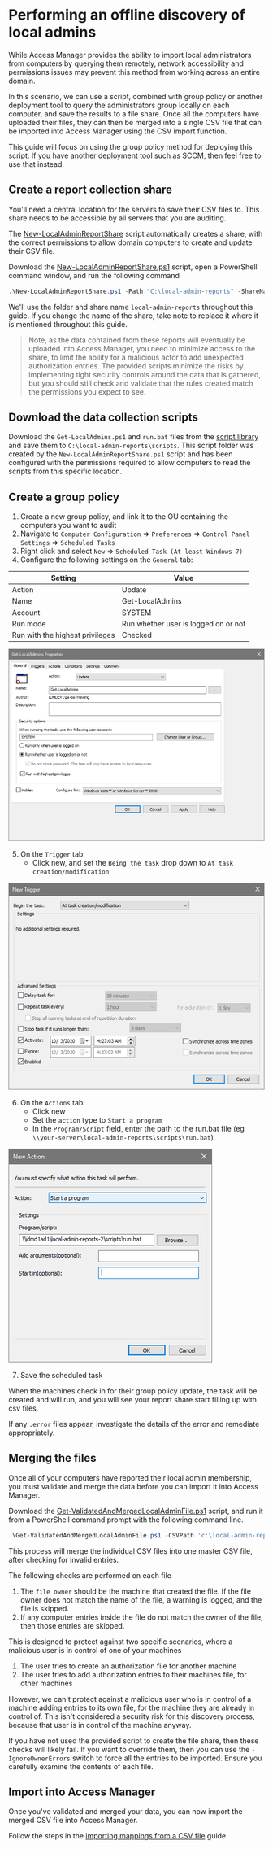 # Performing an offline discovery of local admins

While Access Manager provides the ability to import local administrators from computers by querying them remotely, network accessibility and permissions issues may prevent this method from working across an entire domain. 

In this scenario, we can use a script, combined with group policy or another deployment tool to query the administrators group locally on each computer, and save the results to a file share. Once all the computers have uploaded their files, they can then be merged into a single CSV file that can be imported into Access Manager using the CSV import function.

This guide will focus on using the group policy method for deploying this script. If you have another deployment tool such as SCCM, then feel free to use that instead. 

## Create a report collection share
You'll need a central location for the servers to save their CSV files to. This share needs to be accessible by all servers that you are auditing. 

The [New-LocalAdminReportShare](https://github.com/lithnet/access-manager/blob/master/src/Lithnet.AccessManager/Lithnet.AccessManager.Server.UI/ScriptTemplates/OfflineLocalAdminReport/New-LocalAdminReportShare.ps1) script automatically creates a share, with the correct permissions to allow domain computers to create and update their CSV file.

Download the [New-LocalAdminReportShare.ps1](https://github.com/lithnet/access-manager/blob/master/src/Lithnet.AccessManager/Lithnet.AccessManager.Server.UI/ScriptTemplates/OfflineLocalAdminReport/New-LocalAdminReportShare.ps1) script, open a PowerShell command window, and run the following command

```PowerShell
.\New-LocalAdminReportShare.ps1 -Path "C:\local-admin-reports" -ShareName "local-admin-reports"
```

We'll use the folder and share name `local-admin-reports` throughout this guide. If you change the name of the share, take note to replace it where it is mentioned throughout this guide.

> Note, as the data contained from these reports will eventually be uploaded into Access Manager, you need to minimize access to the share, to limit the ability for a malicious actor to add unexpected authorization entries. The provided scripts minimize the risks by implementing tight security controls around the data that is gathered, but you should still check and validate that the rules created match the permissions you expect to see.

## Download the data collection scripts
Download the `Get-LocalAdmins.ps1` and `run.bat` files from the [script library](https://github.com/lithnet/access-manager/tree/master/src/Lithnet.AccessManager/Lithnet.AccessManager.Server.UI/ScriptTemplates/OfflineLocalAdminReport) and save them to `C:\local-admin-reports\scripts`. This script folder was created by the `New-LocalAdminReportShare.ps1` script and has been configured with the permissions required to allow computers to read the scripts from this specific location.

## Create a group policy 
1.	Create a new group policy, and link it to the OU containing the computers you want to audit
2.	Navigate to `Computer Configuration` => `Preferences` => `Control Panel Settings` => `Scheduled Tasks`
3.	Right click and select `New` => `Scheduled Task (At least Windows 7)`
4.	Configure the following settings on the `General` tab:

| Setting | Value |
| -- | -- |
| Action | Update |
| Name | Get-LocalAdmins |
| Account | SYSTEM |
| Run mode | Run whether user is logged on or not |
| Run with the highest privileges | Checked |

![](../../images/group-policy-local-admins-script-scheduledtask-general.png)

5.	On the `Trigger` tab:
    * Click new, and set the `Being the task` drop down to `At task creation/modification`
 
 ![](../../images/group-policy-local-admins-script-scheduledtask-trigger-new.png)

6.	On the `Actions` tab:
    * Click new
    * Set the `action` type to `Start a program`
    * In the `Program/Script` field, enter the path to the run.bat file (eg `\\your-server\local-admin-reports\scripts\run.bat`)

 ![](../../images/group-policy-local-admins-script-scheduledtask-action-new.png)

7. Save the scheduled task

When the machines check in for their group policy update, the task will be created and will run, and you will see your report share start filling up with csv files. 

If any `.error` files appear, investigate the details of the error and remediate appropriately.
 
## Merging the files
Once all of your computers have reported their local admin membership, you must validate and merge the data before you can import it into Access Manager.

Download the [Get-ValidatedAndMergedLocalAdminFile.ps1](https://github.com/lithnet/access-manager/blob/master/src/Lithnet.AccessManager/Lithnet.AccessManager.Server.UI/ScriptTemplates/OfflineLocalAdminReport/Get-ValidatedAndMergedLocalAdminFile.ps1) script, and run it from a PowerShell command prompt with the following command line.

```powershell
.\Get-ValidatedAndMergedLocalAdminFile.ps1 -CSVPath 'c:\local-admin-reports' -OutFile 'c:\merged-results.csv'
```

This process will merge the individual CSV files into one master CSV file, after checking for invalid entries.

The following checks are performed on each file
1. The `file owner` should be the machine that created the file. If the file owner does not match the name of the file, a warning is logged, and the file is skipped.
2. If any computer entries inside the file do not match the owner of the file, then those entries are skipped.

This is designed to protect against two specific scenarios, where a malicious user is in control of one of your machines
1. The user tries to create an authorization file for another machine
2. The user tries to add authorization entries to their machines file, for other machines

However, we can't protect against a malicious user who is in control of a machine adding entries to its own file, for the machine they are already in control of. This isn't considered a security risk for this discovery process, because that user is in control of the machine anyway. 

If you have not used the provided script to create the file share, then these checks will likely fail. If you want to override them, then you can use the `-IgnoreOwnerErrors` switch to force all the entries to be imported. Ensure you carefully examine the contents of each file.

## Import into Access Manager
Once you've validated and merged your data, you can now import the merged CSV file into Access Manager.

Follow the steps in the [importing mappings from a CSV file](Importing-mappings-from-a-CSV-file) guide.